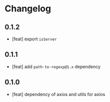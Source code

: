 # Changelog

## 0.1.2

- [feat] export `isServer`

## 0.1.1

- [feat] add `path-to-regexp@1.x` dependency

## 0.1.0

- [feat] dependency of axios and utils for axios